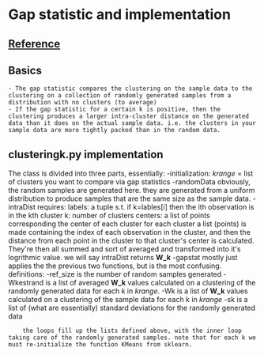 
# Gap statistic and implementation
## [Reference](https://datasciencelab.wordpress.com/2013/12/27/finding-the-k-in-k-means-clustering/)
## Basics
	- The gap statistic compares the clustering on the sample data to the clustering on a collection of randomly generated samples from a distribution with no clusters (to average)
	- If the gap statistic for a certain k is positive, then the clustering produces a larger intra-cluster distance on the generated data than it does on the actual sample data. i.e. the clusters in your sample data are more tightly packed than in the random data.

## clusteringk.py implementation

The class is divided into three parts, essentially:
	-initialization: *krange* = list of clusters you want to compare via gap statistics
	-randomData
		obviously, the random samples are generated here. they are generated from a uniform distribution to produce samples that are the same size as the sample data.
	-intraDist
		requires:
			labels: a tuple s.t. if k=lables[i] then the ith observation is in the kth cluster
			k: number of clusters
			centers: a list of points corresponding the center of each cluster
		for each cluster a list (points) is made containing the index of each observation in the cluster, and then the distance from each point in the cluster to that cluster's center is calculated. They're then all summed and sort of averaged and transformed into it's logrithmic value.
		we will say intraDist returns **W_k**
	-gapstat
		mostly just applies the the previous two functions, but is the most confusing. 
		definitions:
			-ref_size is the number of random samples generated
			-Wkestrand is a list of averaged **W_k** values calculated on a clustering of the randomly generated data for each k in *krange*.
			-Wk is a list of **W_k** values calculated on a clustering of the sample data for each k in *krange*
			-sk is a list of (what are essentially) standard deviations for the randomly generated data

		the loops fill up the lists defined above, with the inner loop taking care of the randomly generated samples. note that for each k we must re-initialize the function KMeans from sklearn. 